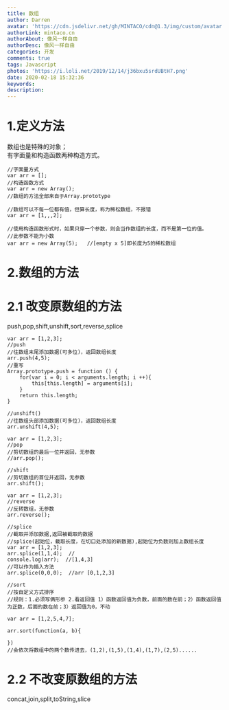 ```yaml
---
title: 数组
author: Darren
avatar: 'https://cdn.jsdelivr.net/gh/MINTACO/cdn@1.3/img/custom/avatar.jpg'
authorLink: mintaco.cn
authorAbout: 像风一样自由
authorDesc: 像风一样自由
categories: 开发
comments: true
tags: Javascript
photos: 'https://i.loli.net/2019/12/14/j36bxu5srdUBtH7.png'
date: 2020-02-18 15:32:36
keywords:
description:
---
```

# 1.定义方法
数组也是特殊的对象；  
有字面量和构造函数两种构造方式。
```
//字面量方式
var arr = [];
//构造函数方式
var arr = new Array();
//数组的方法全部来自于Array.prototype

//数组可以不每一位都有值，但算长度，称为稀松数组，不报错
var arr = [1,,,2];

//使用构造函数形式时，如果只穿一个参数，则会当作数组的长度，而不是第一位的值。
//此参数不能为小数
var arr = new Array(5);   //[empty x 5]即长度为5的稀松数组

```
# 2.数组的方法
# 2.1 改变原数组的方法
push,pop,shift,unshift,sort,reverse,splice
```
var arr = [1,2,3];
//push
//往数组末尾添加数据(可多位)，返回数组长度
arr.push(4,5);
//重写
Array.prototype.push = function () {
    for(var i = 0; i < arguments.length; i ++){
        this[this.length] = arguments[i];
    }
    return this.length;
}

//unshift()
//往数组头部添加数据(可多位)，返回数组长度
arr.unshift(4,5);
```
```
var arr = [1,2,3];
//pop
//剪切数组的最后一位并返回，无参数
//arr.pop();

//shift
//剪切数组的首位并返回，无参数
arr.shift();
```
```
var arr = [1,2,3];
//reverse
//反转数组，无参数
arr.reverse();  
```
```
//splice
//截取并添加数据,返回被截取的数据
//splice(起始位，截取长度，在切口处添加的新数据),起始位为负数则加上数组长度
var arr = [1,2,3];
arr.splice(1,1,4);  //
console.log(arr);  //[1,4,3]
//可以作为插入方法
arr.splice(0,0,0);  //arr [0,1,2,3]

```
```
//sort
//按自定义方式排序
//规则：1.必须写俩形参 2.看返回值 1）函数返回值为负数，前面的数在前；2）函数返回值为正数，后面的数在前；3）返回值为0，不动

var arr = [1,2,5,4,7];

arr.sort(function(a, b){
    
})
//会依次将数组中的两个数传进去，(1,2),(1,5),(1,4),(1,7),(2,5)......
```
# 2.2 不改变原数组的方法
concat,join,split,toString,slice
```
```